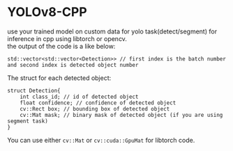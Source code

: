 # YOLOv8-CPP
use your trained model on custom data for yolo task(detect/segment) for inference in cpp using libtorch or opencv.  
the output of the code is a like below:
```
std::vector<std::vector<Detection>> // first index is the batch number and second index is detected object number
```
The struct for each detected object:
```
struct Detection{  
    int class_id; // id of detected object  
    float confidence; // confidence of detected object  
    cv::Rect box; // bounding box of detected object  
    cv::Mat mask; // binary mask of detected object (if you are using segment task)  
}
```
You can use either `cv::Mat` or `cv::cuda::GpuMat` for libtorch code.  
